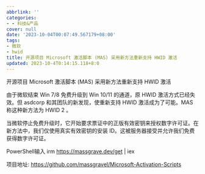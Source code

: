 ```yaml
---
abbrlink: ''
categories:
- - 科技&产品
cover: null
date: '2023-10-04T00:07:49.567179+08:00'
tags:
- 微软
- hwid
title: 开源项目 Microsoft 激活脚本 (MAS) 采用新方法重新支持 HWID 激活
updated: 2023-10-4T0:14:15.118+8:0
---
```

开源项目 Microsoft 激活脚本 (MAS) 采用新方法重新支持 HWID 激活

由于微软结束 Win 7/8 免费升级到 Win 10/11 的通道，原 HWID 激活方式已经失效。但 asdcorp 和其团队的新发现，使重新支持 HWID 激活成为了可能。MAS 称这种新方法为 HWID 2 。

当微软停止免费升级时，它开始要求票证中的正版有效密钥来授权数字许可证。在新方法中，我们仅使用真实有效密钥的安装 ID。这被服务器接受并允许我们免费获得数字许可证。

PowerShell输入
irm https://massgrave.dev/get | iex

项目地址: https://github.com/massgravel/Microsoft-Activation-Scripts
